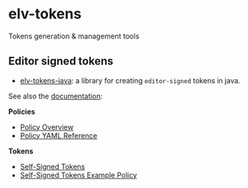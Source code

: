 # elv-tokens
Tokens generation &amp; management tools

## Editor signed tokens

* [elv-tokens-java](java/README.md): a library for creating `editor-signed` tokens in java.




See also the [documentation](https://github.com/eluv-io/elv-docs):

**Policies**

* [Policy Overview](auth/policy/policy-auth.md)
* [Policy YAML Reference](auth/policy/policy-language-reference.yaml)

**Tokens**

* [Self-Signed Tokens](auth/self_signed_tokens.md)
* [Self-Signed Tokens Example Policy](auth/self_signed_policy.yaml)
